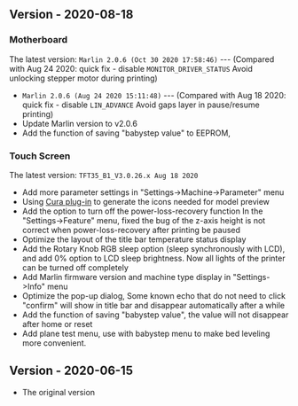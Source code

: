 ## Version - 2020-08-18
### Motherboard
The latest version: `Marlin 2.0.6 (Oct 30 2020 17:58:46)` --- (Compared with Aug 24 2020: quick fix - disable `MONITOR_DRIVER_STATUS` Avoid unlocking stepper motor during printing)
 * `Marlin 2.0.6 (Aug 24 2020 15:11:48)` --- (Compared with Aug 18 2020: quick fix - disable `LIN_ADVANCE` Avoid gaps layer in pause/resume printing)
 * Update Marlin version to v2.0.6
 * Add the function of saving "babystep value" to EEPROM,

### Touch Screen
The latest version: `TFT35_B1_V3.0.26.x Aug 18 2020`
 * Add more parameter settings in "Settings->Machine->Parameter" menu
 * Using [Cura plug-in](https://github.com/bigtreetech/Bigtree3DPlugin) to generate the icons needed for model preview
 * Add the option to turn off the power-loss-recovery function In the "Settings->Feature" menu, fixed the bug of the z-axis height is not correct when power-loss-recovery after printing be paused
 * Optimize the layout of the title bar temperature status display
 * Add the Rotary Knob RGB sleep option (sleep synchronously with LCD), and add 0% option to LCD sleep brightness. Now all lights of the printer can be turned off completely
 * Add Marlin firmware version and machine type display in "Settings->Info" menu
 * Optimize the pop-up dialog, Some known echo that do not need to click "confirm" will show in title bar and disappear automatically after a while
 * Add the function of saving "babystep value", the value will not disappear after home or reset
 * Add plane test menu, use with babystep menu to make bed leveling more convenient.

## Version - 2020-06-15
* The original version
